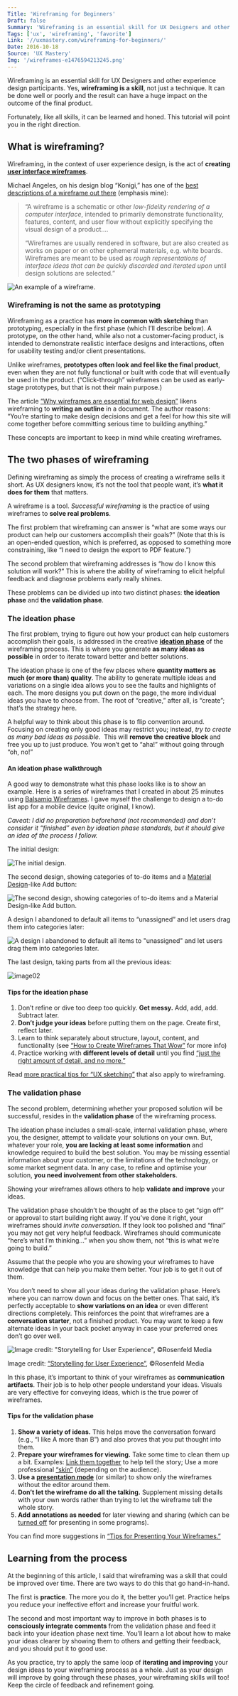 ```yaml
---
Title: 'Wireframing for Beginners'
Draft: false
Summary: 'Wireframing is an essential skill for UX Designers and other experience design participants. Learn how to get your wireframing off to the right start.'
Tags: ['ux', 'wireframing', 'favorite']
Link: '//uxmastery.com/wireframing-for-beginners/'
Date: 2016-10-18
Source: 'UX Mastery'
Img: '/wireframes-e1476594213245.png'
---
```


Wireframing is an essential skill for UX Designers and other experience design participants. Yes, **wireframing is a skill**, not just a technique. It can be done well or poorly and the result can have a huge impact on the outcome of the final product.

Fortunately, like all skills, it can be learned and honed. This tutorial will point you in the right direction.

What is wireframing?
------------------------

Wireframing, in the context of user experience design, is the act of **creating [user interface wireframes](https://www.interaction-design.org/literature/topics/wireframing)**.

Michael Angeles, on his design blog “Konigi,” has one of the [best descriptions of a wireframe out there](http://konigi.com/wiki/wireframes/) (emphasis mine):

> “A wireframe is a schematic or other _low-fidelity rendering of a computer interface_, intended to primarily demonstrate functionality, features, content, and user flow without explicitly specifying the visual design of a product….
> 
> “Wireframes are usually rendered in software, but are also created as works on paper or on other ephemeral materials, e.g. white boards. Wireframes are meant to be used as _rough representations of interface ideas that can be quickly discarded and iterated upon_ until design solutions are selected.”

![An example of a wireframe.](/image01.png)

### Wireframing is not the same as prototyping

Wireframing as a practice has **more in common with sketching** than prototyping, especially in the first phase (which I’ll describe below). A prototype, on the other hand, while also not a customer-facing product, is intended to demonstrate realistic interface designs and interactions, often for usability testing and/or client presentations.

Unlike wireframes, **prototypes often look and feel like the final product**, even when they are not fully functional or built with code that will eventually be used in the product. (“Click-through” wireframes can be used as early-stage prototypes, but that is not their main purpose.)

The article [“Why wireframes are essential for web design”](https://wpengine.com/resources/wireframes-essential-for-web-design/) likens wireframing to **writing an outline** in a document. The author reasons: “You’re starting to make design decisions and get a feel for how this site will come together before committing serious time to building anything.”

These concepts are important to keep in mind while creating wireframes.

The two phases of wireframing
---------------------------------

Defining wireframing as simply the process of creating a wireframe sells it short. As UX designers know, it’s not the tool that people want, it’s **what it does for them** that matters.

A wireframe is a tool. _Successful wireframing_ is the practice of using wireframes to **solve real problems**.

The first problem that wireframing can answer is “what are some ways our product can help our customers accomplish their goals?” (Note that this is an open-ended question, which is preferred, as opposed to something more constraining, like “I need to design the export to PDF feature.”)

The second problem that wireframing addresses is “how do I know this solution will work?” This is where the ability of wireframing to elicit helpful feedback and diagnose problems early really shines.

These problems can be divided up into two distinct phases: **the ideation phase** and **the validation phase**.

### The ideation phase

The first problem, trying to figure out how your product can help customers accomplish their goals, is addressed in the creative [**ideation phase**](https://www.interaction-design.org/literature/topics/ideation) of the wireframing process. This is where you generate **as many ideas as possible** in order to iterate toward better and better solutions.

The ideation phase is one of the few places where **quantity matters as much (or more than) quality**. The ability to generate multiple ideas and variations on a single idea allows you to see the faults and highlights of each. The more designs you put down on the page, the more individual ideas you have to choose from. The root of “creative,” after all, is “create”; that’s the strategy here.

A helpful way to think about this phase is to flip convention around. Focusing on creating only good ideas may restrict you; instead, _try to create as many bad ideas as possible_.  This will **remove the creative block** and free you up to just produce. You won’t get to “aha!” without going through “oh, no!”

#### An ideation phase walkthrough

A good way to demonstrate what this phase looks like is to show an example. Here is a series of wireframes that I created in about 25 minutes using [Balsamiq Wireframes](https://balsamiq.com/). I gave myself the challenge to design a to-do list app for a mobile device (quite original, I know).

_Caveat: I did no preparation beforehand (not recommended) and don’t consider it “finished” even by ideation phase standards, but it should give an idea of the process I follow._

The initial design:

![The initial design.](/image04.png)


The second design, showing categories of to-do items and a [Material Design](https://material.io/)\-like Add button:

![The second design, showing categories of to-do items and a Material Design-like Add button.](/image02.png)


A design I abandoned to default all items to “unassigned” and let users drag them into categories later:

![A design I abandoned to default all items to "unassigned" and let users drag them into categories later.](/image03.png)

The last design, taking parts from all the previous ideas:

![image02](/image05.png)
  

#### Tips for the ideation phase

1.  Don’t refine or dive too deep too quickly. **Get messy.** Add, add, add. Subtract later.
2.  **Don’t judge your ideas** before putting them on the page. Create first, reflect later.
3.  Learn to think separately about structure, layout, content, and functionality (see [“How to Create Wireframes That Wow”](https://uxmastery.com/creating-wireframes-that-wow/) for more info)
4.  Practice working with **different levels of detail** until you find [“just the right amount of detail, and no more.”](https://uxmastery.com/creating-wireframes-that-wow/)

Read [more practical tips for “UX sketching”](https://www.toptal.com/designers/ux/guide-to-ux-sketching) that also apply to wireframing.

### **The validation phase**

The second problem, determining whether your proposed solution will be successful, resides in the **validation phase** of the wireframing process.

The ideation phase includes a small-scale, internal validation phase, where you, the designer, attempt to validate your solutions on your own. But, whatever your role, **you are lacking at least some information** and knowledge required to build the best solution. You may be missing essential information about your customer, or the limitations of the technology, or some market segment data. In any case, to refine and optimise your solution, **you need involvement from other stakeholders**.

Showing your wireframes allows others to help **validate and improve** your ideas.

The validation phase shouldn’t be thought of as the place to get “sign off” or approval to start building right away. If you’ve done it right, your wireframes should _invite conversation_. If they look too polished and “final” you may not get very helpful feedback. Wireframes should communicate “here’s what I’m thinking…” when you show them, not “this is what we’re going to build.”

Assume that the people who you are showing your wireframes to have knowledge that can help you make them better. Your job is to get it out of them.

You don’t need to show all your ideas during the validation phase. Here’s where you can narrow down and focus on the better ones. That said, it’s perfectly acceptable to **show variations on an idea** or even different directions completely. This reinforces the point that wireframes are a **conversation starter**, not a finished product. You may want to keep a few alternate ideas in your back pocket anyway in case your preferred ones don’t go over well.

![Image credit: "Storytelling for User Experience", ©Rosenfeld Media](/image00.jpg)

Image credit: [“Storytelling for User Experience”](http://rosenfeldmedia.com/books/storytelling-for-user-experience/), ©Rosenfeld Media

In this phase, it’s important to think of your wireframes as **communication artifacts**. Their job is to help other people understand your ideas. Visuals are very effective for conveying ideas, which is the true power of wireframes.

#### Tips for the validation phase

1.  **Show a variety of ideas.** This helps move the conversation forward (e.g., “I like A more than B”) and also proves that you put thought into them.
2.  **Prepare your wireframes for viewing.** Take some time to clean them up a bit. Examples: [Link them together](https://docs.balsamiq.com/desktop/linking/) to help tell the story; Use a more professional [“skin”](https://docs.balsamiq.com/desktop/skins/) (depending on the audience).
3.  **Use a** [**presentation mode**](https://docs.balsamiq.com/desktop/fullscreen/) (or similar) to show only the wireframes without the editor around them.
4.  **Don’t let the wireframe do all the talking.** Supplement missing details with your own words rather than trying to let the wireframe tell the whole story.
5.  **Add annotations as needed** for later viewing and sharing (which can be [turned off](https://docs.balsamiq.com/desktop/markup/#toggling-markup-on-and-off) for presenting in some programs).

You can find more suggestions in [“Tips for Presenting Your Wireframes.”](https://balsamiq.com/learn/articles/tips-presenting-wireframes/)

Learning from the process
-------------------------

At the beginning of this article, I said that wireframing was a skill that could be improved over time. There are two ways to do this that go hand-in-hand.

The first is **practice**. The more you do it, the better you’ll get. Practice helps you reduce your ineffective effort and increase your fruitful work.

The second and most important way to improve in both phases is to **consciously integrate comments** from the validation phase and feed it back into your ideation phase next time. You’ll learn a lot about how to make your ideas clearer by showing them to others and getting their feedback, and you should put it to good use.

As you practice, try to apply the same loop of **iterating and improving** your design ideas to your wireframing process as a whole. Just as your design will improve by going through these phases, your wireframing skills will too! Keep the circle of feedback and refinement going.

